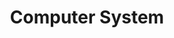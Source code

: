 ---
layout: list
title: Computer System
slug: Computer System
description: >
  컴퓨터 시스템 공부
menu: true
---